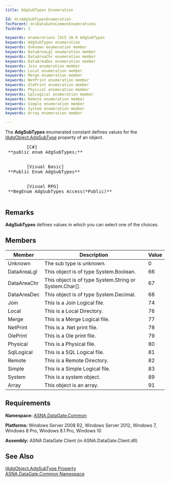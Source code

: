```yaml
---
title: AdgSubTypes Enumeration

Id: dcsAdgSubTypesEnumeration
TocParent: dcsDataGateCommonEnumerations
TocOrder: 3

keywords: enumerations [DCS 16.0 AdgSubTypes
keywords: AdgSubTypes enumeration
keywords: Unknown enumeration member
keywords: DataAreaLgl enumeration member
keywords: DataAreaChr enumeration member
keywords: DataAreaDec enumeration member
keywords: Join enumeration member
keywords: Local enumeration member
keywords: Merge enumeration member
keywords: NetPrint enumeration member
keywords: OlePrint enumeration member
keywords: Physical enumeration member
keywords: SqlLogical enumeration member
keywords: Remote enumeration member
keywords: Simple enumeration member
keywords: System enumeration member
keywords: Array enumeration member

---
```


The **AdgSubTypes** enumerated constant defines values for the [IAdgObject.AdgSubType](iadg-object-class-adg-subtype-property.html) property of an object. 
<pre class="prettyprint">        <span class="lang">[C#]</span>
 **public enum AdgSubTypes;** 
      </pre>
<pre class="prettyprint">        <span class="lang">[Visual Basic] </span>
 **Public Enum AdgSubTypes** 
      </pre>
<pre class="prettyprint">        <span class="lang">[Visual RPG]</span>
 **BegEnum AdgSubTypes Access(*Public)** 
      </pre>

## Remarks

**AdgSubTypes** defines values in which you can select one of the choices. 
## Members



| Member | Description | Value |
| ---- | ---- | ---- |
| Unknown | The sub type is unknown. | 0 |
| DataAreaLgl | This object is of type System.Boolean. | 66 |
| DataAreaChr | This object is of type System.String or System.Char[]. | 67 |
| DataAreaDec | This object is of type System.Decimal. | 68 |
| Join | This is a Join Logical file. | 74 |
| Local | This is a Local Directory. | 76 |
| Merge | This is a Merge Logical file. | 77 |
| NetPrint | This is a .Net print file. | 78 |
| OlePrint | This is a Ole print file. | 79 |
| Physical | This is a Physical file. | 80 |
| SqlLogical | This is a SQL Logical file. | 81 |
| Remote | This is a Remote Directory. | 82 |
| Simple | This is a Simple Logical file. | 83 |
| System | This is a system object. | 89 |
| Array | This object is an array. | 91 |



## Requirements

**Namespace:** [ASNA.DataGate.Common](datagate-common-namespace.html) 

**Platforms:** Windows Server 2008 R2, Windows Server 2012, Windows 7, Windows 8 Pro, Windows 8.1 Pro, Windows 10

**Assembly:** ASNA DataGate Client (in ASNA.DataGate.Client.dll)
## See Also


[IAdgObject.AdgSubType Property](iadg-object-class-adg-subtype-property.html)
      <br />
[ASNA.DataGate.Common Namespace](datagate-common-namespace.html)

